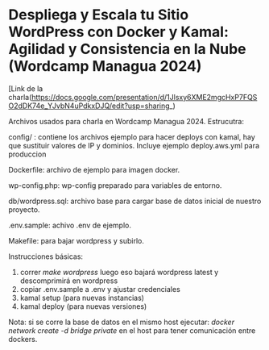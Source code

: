 Despliega y Escala tu Sitio WordPress con Docker y Kamal: Agilidad y Consistencia en la Nube (Wordcamp Managua 2024)
====================================================================================================================

[Link de la
charla(https://docs.google.com/presentation/d/1Jlsxy6XME2mgcHxP7FQSO2dDK74e_YJvbN4uPdkxDJQ/edit?usp=sharing_)

Archivos usados para charla en Wordcamp Managua 2024. Estrucutra:

config/ : contiene los archivos ejemplo para hacer deploys con kamal, hay
que sustituir valores de IP y dominios. Incluye ejemplo deploy.aws.yml para produccion

Dockerfile: archivo de ejemplo para imagen docker.

wp-config.php: wp-config preparado para variables de entorno.

db/wordpress.sql: archivo base para cargar base de datos inicial de nuestro proyecto.

.env.sample: achivo .env de ejemplo.

Makefile: para bajar wordpress y subirlo.


Instrucciones básicas:

1. correr *make wordpress*  luego eso bajará wordpress latest y descomprimirá en wordpress
2. copiar .env.sample a .env y ajustar credenciales
2. kamal setup (para nuevas instancias)
3. kamal deploy (para nuevas versiones)

Nota: si se corre la base de datos en el mismo host ejecutar: *docker
network create -d bridge private* en el host para tener comunicación
entre dockers.
